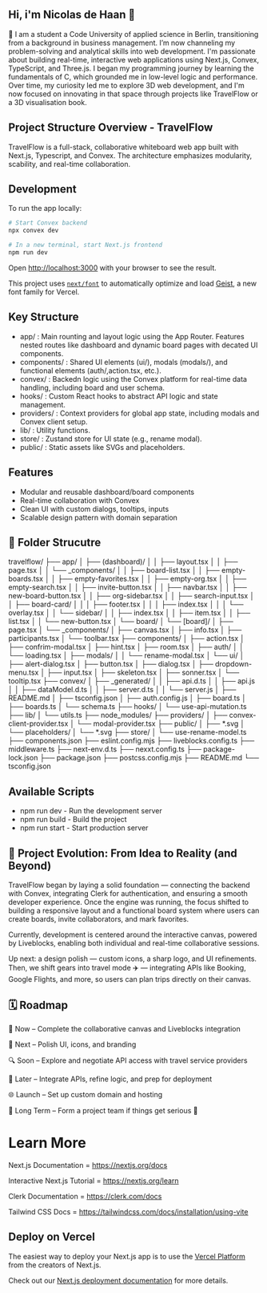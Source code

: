 ## Hi, i'm Nicolas de Haan 👋

👀 I am a student a Code University of applied science in Berlin, transitioning from a background in business management. I’m now channeling my problem-solving and analytical skills into web development.
I'm passionate about building real-time, interactive web applications using Next.js, Convex, TypeScript, and Three.js. I began my programming journey by learning the fundamentals of C, which grounded me in low-level logic and performance. Over time, my curiosity led me to explore 3D web development, and I'm now focused on innovating in that space through projects like TravelFlow or a 3D visualisation book. 

## Project Structure Overview - TravelFlow

TravelFlow is a full-stack, collaborative whiteboard web app built with Next.js, Typescript, and Convex.
The architecture emphasizes modularity, scability, and real-time collaboration.

## Development

To run the app locally:

```bash
# Start Convex backend
npx convex dev

# In a new terminal, start Next.js frontend
npm run dev
```


Open [http://localhost:3000](http://localhost:3000) with your browser to see the result.

This project uses [`next/font`](https://nextjs.org/docs/app/building-your-application/optimizing/fonts) to automatically optimize and load [Geist](https://vercel.com/font), a new font family for Vercel.

## Key Structure

* app/ : Main rounting and layout logic using the App Router. Features nested routes like dashboard and dynamic board pages with decated UI components.
* components/ : Shared UI elements (ui/), modals (modals/), and functional elements (auth/,action.tsx, etc.).
* convex/ : Backedn logic using the Convex platform for real-time data handling, including board and user schema.
* hooks/ : Custom React hooks to abstract API logic and state management. 
* providers/ : Context providers  for global app state, including modals and Convex client setup.
* lib/ : Utility functions.
* store/ : Zustand store for UI state (e.g., rename modal).
* public/ : Static assets like SVGs and placeholders.

## Features

* Modular and reusable dashboard/board components
* Real-time collaboration with Convex
* Clean UI with custom dialogs, tooltips, inputs
* Scalable design pattern with domain separation


## 🎒 Folder Strucutre 

travelflow/
├── app/
│   ├── (dashboard)/
│   │   ├── layout.tsx
│   │   ├── page.tsx
│   │   └── _components/
│   │       ├── board-list.tsx
│   │       ├── empty-boards.tsx
│   │       ├── empty-favorites.tsx
│   │       ├── empty-org.tsx
│   │       ├── empty-search.tsx
│   │       ├── invite-button.tsx
│   │       ├── navbar.tsx
│   │       ├── new-board-button.tsx
│   │       ├── org-sidebar.tsx
│   │       ├── search-input.tsx
│   │       ├── board-card/
│   │       │   ├── footer.tsx
│   │       │   ├── index.tsx
│   │       │   └── overlay.tsx
│   │       └── sidebar/
│   │           ├── index.tsx
│   │           ├── item.tsx
│   │           ├── list.tsx
│   │           └── new-button.tsx
│   └── board/
│       └── [board]/
│           ├── page.tsx
│           └── _components/
│               ├── canvas.tsx
│               ├── info.tsx
│               ├── participants.tsx
│               └── toolbar.tsx
├── components/
│   ├── action.tsx
│   ├── confrim-modal.tsx
│   ├── hint.tsx
│   ├── room.tsx
│   ├── auth/
│   │   └── loading.tsx
│   ├── modals/
│   │   └── rename-modal.tsx
│   └── ui/
│       ├── alert-dialog.tsx
│       ├── button.tsx
│       ├── dialog.tsx
│       ├── dropdown-menu.tsx
│       ├── input.tsx
│       ├── skeleton.tsx
│       ├── sonner.tsx
│       └── tooltip.tsx
├── convex/
│   ├── _generated/
│   │   ├── api.d.ts
│   │   ├── api.js
│   │   ├── dataModel.d.ts
│   │   ├── server.d.ts
│   │   └── server.js
│   ├── README.md
│   ├── tsconfig.json
│   ├── auth.config.js
│   ├── board.ts
│   ├── boards.ts
│   └── schema.ts
├── hooks/
│   └── use-api-mutation.ts
├── lib/
│   └── utils.ts
├── node_modules/
├── providers/
│   ├── convex-client-provider.tsx
│   └── modal-provider.tsx
├── public/
│   ├── *.svg
│   └── placeholders/
│       └── *.svg
├── store/
│   └── use-rename-model.ts
├── components.json
├── eslint.config.mjs
├── liveblocks.config.ts
├── middleware.ts
├── next-env.d.ts
├── nexxt.config.ts
├── package-lock.json
├── package.json
├── postcss.config.mjs
├── README.md
└── tsconfig.json


## Available Scripts 

* npm run dev - Run the development server 
* npm run build - Build the project 
* npm run start - Start production server 

## 🚧 Project Evolution: From Idea to Reality (and Beyond)

TravelFlow began by laying a solid foundation — connecting the backend with Convex, integrating Clerk for authentication, and ensuring a smooth developer experience. Once the engine was running, the focus shifted to building a responsive layout and a functional board system where users can create boards, invite collaborators, and mark favorites.

Currently, development is centered around the interactive canvas, powered by Liveblocks, enabling both individual and real-time collaborative sessions.

Up next: a design polish — custom icons, a sharp logo, and UI refinements.
Then, we shift gears into travel mode ✈️ — integrating APIs like Booking, Google Flights, and more, so users can plan trips directly on their canvas.

## 🗓️ Roadmap

🔄 Now – Complete the collaborative canvas and Liveblocks integration

🎨 Next – Polish UI, icons, and branding

🔍 Soon – Explore and negotiate API access with travel service providers

🚀 Later – Integrate APIs, refine logic, and prep for deployment

🌐 Launch – Set up custom domain and hosting

👥 Long Term – Form a project team if things get serious 💼

# Learn More

Next.js Documentation = https://nextjs.org/docs

Interactive Next.js Tutorial = https://nextjs.org/learn

Clerk Documentation = https://clerk.com/docs

Tailwind CSS Docs = https://tailwindcss.com/docs/installation/using-vite

## Deploy on Vercel

The easiest way to deploy your Next.js app is to use the [Vercel Platform](https://vercel.com/new?utm_medium=default-template&filter=next.js&utm_source=create-next-app&utm_campaign=create-next-app-readme) from the creators of Next.js.

Check out our [Next.js deployment documentation](https://nextjs.org/docs/app/building-your-application/deploying) for more details.